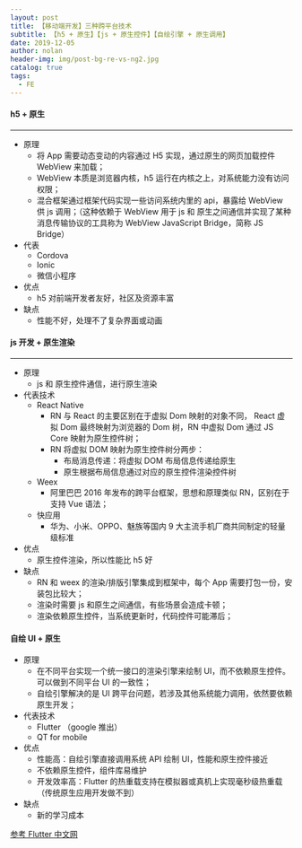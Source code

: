 ```yaml
---
layout: post
title: 【移动端开发】三种跨平台技术
subtitle: 【h5 + 原生】【js + 原生控件】【自绘引擎 + 原生调用】
date: 2019-12-05
author: nolan
header-img: img/post-bg-re-vs-ng2.jpg
catalog: true
tags:
  - FE
---
```


#### h5 + 原生

---

- 原理
  - 将 App 需要动态变动的内容通过 H5 实现，通过原生的网页加载控件 WebView 来加载；
  - WebView 本质是浏览器内核，h5 运行在内核之上，对系统能力没有访问权限；
  - 混合框架通过框架代码实现一些访问系统内里的 api，暴露给 WebView 供 js 调用；（这种依赖于 WebView 用于 js 和 原生之间通信并实现了某种消息传输协议的工具称为 WebView JavaScript Bridge，简称 JS Bridge）
- 代表
  - Cordova
  - Ionic
  - 微信小程序
- 优点
  - h5 对前端开发者友好，社区及资源丰富
- 缺点
  - 性能不好，处理不了复杂界面或动画

#### js 开发 + 原生渲染

---

- 原理
  - js 和 原生控件通信，进行原生渲染
- 代表技术
  - React Native
    - RN 与 React 的主要区别在于虚拟 Dom 映射的对象不同， React 虚拟 Dom 最终映射为浏览器的 Dom 树，RN 中虚拟 Dom 通过 JS Core 映射为原生控件树；
    - RN 将虚拟 DOM 映射为原生控件树分两步：
      - 布局消息传递：将虚拟 DOM 布局信息传递给原生
      - 原生根据布局信息通过对应的原生控件渲染控件树
  - Weex
    - 阿里巴巴 2016 年发布的跨平台框架，思想和原理类似 RN，区别在于支持 Vue 语法；
  - 快应用
    - 华为、小米、OPPO、魅族等国内 9 大主流手机厂商共同制定的轻量级标准
- 优点
  - 原生控件渲染，所以性能比 h5 好
- 缺点
  - RN 和 weex 的渲染/排版引擎集成到框架中，每个 App 需要打包一份，安装包比较大；
  - 渲染时需要 js 和原生之间通信，有些场景会造成卡顿；
  - 渲染依赖原生控件，当系统更新时，代码控件可能滞后；

#### 自绘 UI + 原生

- 原理
  - 在不同平台实现一个统一接口的渲染引擎来绘制 UI，而不依赖原生控件。可以做到不同平台 UI 的一致性；
  - 自绘引擎解决的是 UI 跨平台问题，若涉及其他系统能力调用，依然要依赖原生开发；
- 代表技术
  - Flutter （google 推出）
  - QT for mobile
- 优点
  - 性能高：自绘引擎直接调用系统 API 绘制 UI，性能和原生控件接近
  - 不依赖原生控件，组件库易维护
  - 开发效率高：Flutter 的热重载支持在模拟器或真机上实现毫秒级热重载（传统原生应用开发做不到）
- 缺点
  - 新的学习成本

[参考 Flutter 中文网](https://book.flutterchina.club/)
